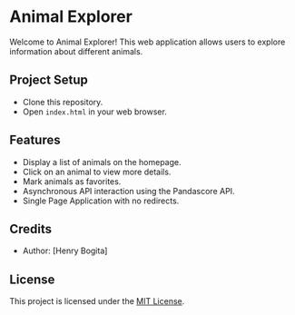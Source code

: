 # Animal Explorer

Welcome to Animal Explorer! This web application allows users to explore information about different animals.

## Project Setup
- Clone this repository.
- Open `index.html` in your web browser.

## Features
- Display a list of animals on the homepage.
- Click on an animal to view more details.
- Mark animals as favorites.
- Asynchronous API interaction using the Pandascore API.
- Single Page Application with no redirects.

## Credits
- Author: [Henry Bogita]
  

## License
This project is licensed under the [MIT License](LICENSE).
